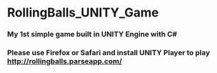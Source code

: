 # RollingBalls_UNITY_Game
<h3>My 1st simple game built in UNITY Engine with C#<h3>


<b>Please use Firefox or Safari and install UNITY Player to play</b>
<br>
http://rollingballs.parseapp.com/
